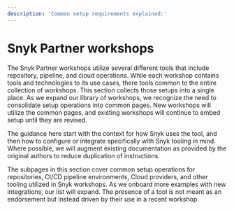 ```yaml
---
description: 'Common setup requirements explained:'
---
```


# Snyk Partner workshops

The Snyk Partner workshops utilize several different tools that include repository, pipeline, and cloud operations. While each workshop contains tools and technologies to its use cases, there tools common to the entire collection of workshops. This section collects those setups into a single place. As we expand our library of workshops, we recognize the need to consolidate setup operations into common pages. New workshops will utilize the common pages, and existing workshops will continue to embed setup until they are revised.

The guidance here start with the context for how Snyk uses the tool, and then how to configure or integrate specifically with Snyk tooling in mind. Where possible, we will augment existing documentation as provided by the original authors to reduce duplication of instructions.

The subpages in this section cover common setup operations for repositories, CI/CD pipeline environments, Cloud providers, and other tooling utilized in Snyk workshops. As we onboard more examples with new integrations, our list will expand. The presence of a tool is not meant as an endorsement but instead driven by their use in a recent workshop.
